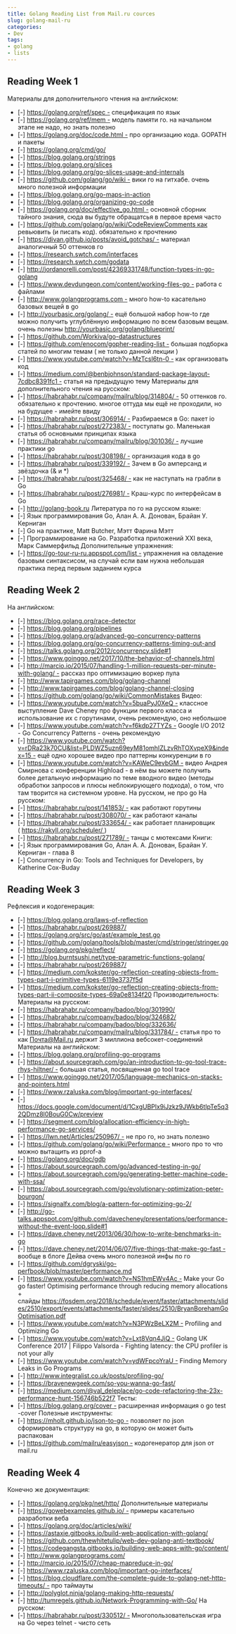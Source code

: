 ```yaml
---
title: Golang Reading List from Mail.ru cources
slug: golang-mail-ru
categories:
- Dev
tags:
- golang
- lists
---
```


## Reading Week 1

Материалы для дополнительного чтения на английском:
- [-] https://golang.org/ref/spec - спецификация по язык
- [-] https://golang.org/ref/mem - модель памяти го. на начальном этапе не надо, но знать полезно
- [-] https://golang.org/doc/code.html - про организацию кода. GOPATH и пакеты
- [-] https://golang.org/cmd/go/
- [-] https://blog.golang.org/strings
- [-] https://blog.golang.org/slices
- [-] https://blog.golang.org/go-slices-usage-and-internals
- [-] https://github.com/golang/go/wiki - вики го на гитхабе. очень много полезной информации
- [-] https://blog.golang.org/go-maps-in-action
- [-] https://blog.golang.org/organizing-go-code
- [-] https://golang.org/doc/effective_go.html - основной сборник тайного знания, сюда вы будуте обращатсья в первое время часто
- [-] https://github.com/golang/go/wiki/CodeReviewComments как ревьювить (и писать код). обязательно к прочтению
- [-] https://divan.github.io/posts/avoid_gotchas/ - материал аналогичный 50 оттенков го
- [-] https://research.swtch.com/interfaces
- [-] https://research.swtch.com/godata
- [-] http://jordanorelli.com/post/42369331748/function-types-in-go-golang
- [-] https://www.devdungeon.com/content/working-files-go - работа с файлами
- [-] http://www.golangprograms.com - много how-to касательно базовых вещей в go
- [-] http://yourbasic.org/golang/ - ещё большой набор how-to где можно получить углублённую информацию по всем базовым вещам. очень полезны http://yourbasic.org/golang/blueprint/
- [-] https://github.com/Workiva/go-datastructures
- [-] https://github.com/enocom/gopher-reading-list - большая подборка статей по многим темам ( не только данной лекции )
- [-] https://www.youtube.com/watch?v=MzTcsI6tn-0 - как организовать код
- [-] https://medium.com/@benbjohnson/standard-package-layout-7cdbc8391fc1 - статья на предыдущую тему
Материалы для дополнительного чтения на русском:
- [-] https://habrahabr.ru/company/mailru/blog/314804/ - 50 оттенков го. обязательно к прочтению. многое оттуда мы ещё не проходили, но на будущее - имейте ввиду
- [-] https://habrahabr.ru/post/306914/ - Разбираемся в Go: пакет io
- [-] https://habrahabr.ru/post/272383/ - постулаты go. Маленькая статья об основными принципах языка
- [-] https://habrahabr.ru/company/mailru/blog/301036/ - лучшие практики go
- [-] https://habrahabr.ru/post/308198/ - организация кода в go
- [-] https://habrahabr.ru/post/339192/ - Зачем в Go амперсанд и звёздочка (& и *)
- [-] https://habrahabr.ru/post/325468/ - как не наступать на грабли в Go
- [-] https://habrahabr.ru/post/276981/ - Краш-курс по интерфейсам в Go
- [-] http://golang-book.ru
Литература по го на русском языке:
- [-] Язык программирования Go, Алан А. А. Донован, Брайан У. Керниган
- [-] Go на практике, Matt Butcher, Мэтт Фарина Мэтт
- [-] Программирование на Go. Разработка приложений XXI века, Марк Саммерфильд
Дополнительные упражнения:
- [-] https://go-tour-ru-ru.appspot.com/list - упражнения на овладение базовым синтаксисом, на случай если вам нужна небольшая практика перед первым заданием курса


## Reading Week 2

На английском:
- [-] https://blog.golang.org/race-detector
- [-] https://blog.golang.org/pipelines
- [-] https://blog.golang.org/advanced-go-concurrency-patterns
- [-] https://blog.golang.org/go-concurrency-patterns-timing-out-and
- [-] https://talks.golang.org/2012/concurrency.slide#1
- [-] https://www.goinggo.net/2017/10/the-behavior-of-channels.html
- [-] http://marcio.io/2015/07/handling-1-million-requests-per-minute-with-golang/ - рассказ про оптимизацию воркер пула
- [-] http://www.tapirgames.com/blog/golang-channel
- [-] http://www.tapirgames.com/blog/golang-channel-closing
- [-] https://github.com/golang/go/wiki/CommonMistakes
Видео:
- [-] https://www.youtube.com/watch?v=5buaPyJ0XeQ - классное выступление Dave Cheney про функции первого класса и использование их с горутинами, очень рекомендую, оно небольшое
- [-] https://www.youtube.com/watch?v=f6kdp27TYZs - Google I/O 2012 - Go Concurrency Patterns - очень рекомендую
- [-] https://www.youtube.com/watch?v=rDRa23k70CU&list=PLDWZ5uzn69eyM81omhIZLzvRhTOXvpeX9&index=15 - ещё одно хорошее видео про паттерны конкуренции в го
- [-] https://www.youtube.com/watch?v=KAWeC9evbGM - видео Андрея Смирнова с конференции Highload - в нём вы можете получить более детальную информацию по теме вводного видео (методы обработки запросов и плюсы неблокирующего подхода), о том, что там творится на системном уровне. На русском, не про go
На русском:
- [-] https://habrahabr.ru/post/141853/ - как работают горутины
- [-] https://habrahabr.ru/post/308070/ - как работают каналы
- [-] https://habrahabr.ru/post/333654/ - как работает планировщик ( https://rakyll.org/scheduler/ )
- [-] https://habrahabr.ru/post/271789/ - танцы с мютексами
Книги:
- [-] Язык программирования Go, Алан А. А. Донован, Брайан У. Керниган - глава 8
- [-] Concurrency in Go: Tools and Techniques for Developers, by Katherine Cox-Buday

## Reading Week 3

Рефлексия и кодогенерация:
- [-] https://blog.golang.org/laws-of-reflection
- [-] https://habrahabr.ru/post/269887/
- [-] https://golang.org/src/go/ast/example_test.go
- [-] https://github.com/golang/tools/blob/master/cmd/stringer/stringer.go
- [-] https://golang.org/pkg/reflect/
- [-] http://blog.burntsushi.net/type-parametric-functions-golang/
- [-] https://habrahabr.ru/post/269887/
- [-] https://medium.com/kokster/go-reflection-creating-objects-from-types-part-i-primitive-types-6119e3737f5d
- [-] https://medium.com/kokster/go-reflection-creating-objects-from-types-part-ii-composite-types-69a0e8134f20
Производительность:
Материалы на русском:
- [-] https://habrahabr.ru/company/badoo/blog/301990/
- [-] https://habrahabr.ru/company/badoo/blog/324682/
- [-] https://habrahabr.ru/company/badoo/blog/332636/
- [-] https://habrahabr.ru/company/mailru/blog/331784/ - статья про то как Почта@Mail.ru держит 3 миллиона вебсокет-соединений
Материалы на английском:
- [-] https://blog.golang.org/profiling-go-programs
- [-] https://about.sourcegraph.com/go/an-introduction-to-go-tool-trace-rhys-hiltner/ - большая статья, посвященная go tool trace
- [-] https://www.goinggo.net/2017/05/language-mechanics-on-stacks-and-pointers.html
- [-] https://www.rzaluska.com/blog/important-go-interfaces/
- [-] https://docs.google.com/document/d/1CxgUBPlx9iJzkz9JWkb6tIpTe5q32QDmz8l0BouG0Cw/preview
- [-] https://segment.com/blog/allocation-efficiency-in-high-performance-go-services/
- [-] https://lwn.net/Articles/250967/ - не про го, но знать полезно
- [-] https://github.com/golang/go/wiki/Performance - много про то что можно вытащить из pprof-а
- [-] https://golang.org/doc/gdb
- [-] https://about.sourcegraph.com/go/advanced-testing-in-go/
- [-] https://about.sourcegraph.com/go/generating-better-machine-code-with-ssa/
- [-] https://about.sourcegraph.com/go/evolutionary-optimization-peter-bourgon/
- [-] https://signalfx.com/blog/a-pattern-for-optimizing-go-2/
- [-] http://go-talks.appspot.com/github.com/davecheney/presentations/performance-without-the-event-loop.slide#1
- [-] https://dave.cheney.net/2013/06/30/how-to-write-benchmarks-in-go
- [-] https://dave.cheney.net/2014/06/07/five-things-that-make-go-fast - вообще в блоге Дейва очень много полезной инфы по го
- [-] https://github.com/dgryski/go-perfbook/blob/master/performance.md
- [-] https://www.youtube.com/watch?v=NS1hmEWv4Ac - Make your Go go faster! Optimising performance through reducing memory allocations + слайды https://fosdem.org/2018/schedule/event/faster/attachments/slides/2510/export/events/attachments/faster/slides/2510/BryanBorehamGoOptimisation.pdf
- [-] https://www.youtube.com/watch?v=N3PWzBeLX2M - Profiling and Optimizing Go
- [-] https://www.youtube.com/watch?v=Lxt8Vqn4JiQ - Golang UK Conference 2017 | Filippo Valsorda - Fighting latency: the CPU profiler is not your ally
- [-] https://www.youtube.com/watch?v=ydWFpcoYraU - Finding Memory Leaks in Go Programs
- [-] http://www.integralist.co.uk/posts/profiling-go/
- [-] https://bravenewgeek.com/so-you-wanna-go-fast/
- [-] https://medium.com/@val_deleplace/go-code-refactoring-the-23x-performance-hunt-156746b522f7
Тесты:
- [-] https://blog.golang.org/cover - расширенная информация о go test -cover
Полезные инструменты:
- [-] https://mholt.github.io/json-to-go - позволяет по json сформировать структуру на go, в которую он может быть распакован
- [-] https://github.com/mailru/easyjson - кодогенератор для json от mail.ru

## Reading Week 4

Конечно же документация:
- [-] https://golang.org/pkg/net/http/
Дополнительные материалы
- [-] https://gowebexamples.github.io/ - примеры касательно разработки веба
- [-] https://golang.org/doc/articles/wiki/
- [-] https://astaxie.gitbooks.io/build-web-application-with-golang/
- [-] https://github.com/thewhitetulip/web-dev-golang-anti-textbook/
- [-] https://codegangsta.gitbooks.io/building-web-apps-with-go/content/
- [-] http://www.golangprograms.com/
- [-] http://marcio.io/2015/07/cheap-mapreduce-in-go/
- [-] https://www.rzaluska.com/blog/important-go-interfaces/
- [-] https://blog.cloudflare.com/the-complete-guide-to-golang-net-http-timeouts/ - про таймауты
- [-] http://polyglot.ninja/golang-making-http-requests/
- [-] http://tumregels.github.io/Network-Programming-with-Go/
На русском:
- [-] https://habrahabr.ru/post/330512/ - Многопользовательская игра на Go через telnet - чисто сеть

